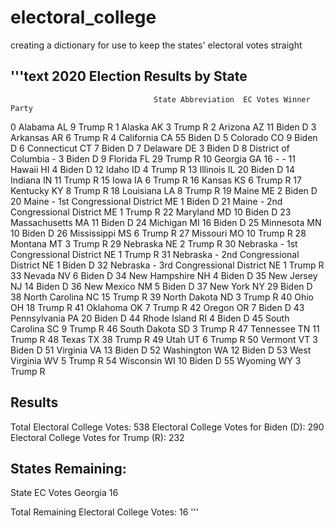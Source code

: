 # electoral_college
creating a dictionary for use to keep the states' electoral votes straight

'''text
2020 Election Results by State
------------------------------
                                    State Abbreviation  EC Votes Winner Party
0                                 Alabama           AL         9  Trump     R
1                                  Alaska           AK         3  Trump     R
2                                 Arizona           AZ        11  Biden     D
3                                Arkansas           AR         6  Trump     R
4                              California           CA        55  Biden     D
5                                Colorado           CO         9  Biden     D
6                             Connecticut           CT         7  Biden     D
7                                Delaware           DE         3  Biden     D
8                    District of Columbia            -         3  Biden     D
9                                 Florida           FL        29  Trump     R
10                                Georgia           GA        16      -     -
11                                 Hawaii           HI         4  Biden     D
12                                  Idaho           ID         4  Trump     R
13                               Illinois           IL        20  Biden     D
14                                Indiana           IN        11  Trump     R
15                                   Iowa           IA         6  Trump     R
16                                 Kansas           KS         6  Trump     R
17                               Kentucky           KY         8  Trump     R
18                              Louisiana           LA         8  Trump     R
19                                  Maine           ME         2  Biden     D
20     Maine - 1st Congressional District           ME         1  Biden     D
21     Maine - 2nd Congressional District           ME         1  Trump     R
22                               Maryland           MD        10  Biden     D
23                          Massachusetts           MA        11  Biden     D
24                               Michigan           MI        16  Biden     D
25                              Minnesota           MN        10  Biden     D
26                            Mississippi           MS         6  Trump     R
27                               Missouri           MO        10  Trump     R
28                                Montana           MT         3  Trump     R
29                               Nebraska           NE         2  Trump     R
30  Nebraska - 1st Congressional District           NE         1  Trump     R
31  Nebraska - 2nd Congressional District           NE         1  Biden     D
32  Nebraska - 3rd Congressional District           NE         1  Trump     R
33                                 Nevada           NV         6  Biden     D
34                          New Hampshire           NH         4  Biden     D
35                             New Jersey           NJ        14  Biden     D
36                             New Mexico           NM         5  Biden     D
37                               New York           NY        29  Biden     D
38                         North Carolina           NC        15  Trump     R
39                           North Dakota           ND         3  Trump     R
40                                   Ohio           OH        18  Trump     R
41                               Oklahoma           OK         7  Trump     R
42                                 Oregon           OR         7  Biden     D
43                           Pennsylvania           PA        20  Biden     D
44                           Rhode Island           RI         4  Biden     D
45                         South Carolina           SC         9  Trump     R
46                           South Dakota           SD         3  Trump     R
47                              Tennessee           TN        11  Trump     R
48                                  Texas           TX        38  Trump     R
49                                   Utah           UT         6  Trump     R
50                                Vermont           VT         3  Biden     D
51                               Virginia           VA        13  Biden     D
52                             Washington           WA        12  Biden     D
53                          West Virginia           WV         5  Trump     R
54                              Wisconsin           WI        10  Biden     D
55                                Wyoming           WY         3  Trump     R


Results
-------
Total Electoral College Votes:          538
Electoral College Votes for Biden (D):  290
Electoral College Votes for Trump (R):  232


States Remaining:
-----------------
   State  EC Votes
 Georgia        16


Total Remaining Electoral College Votes:  16
'''